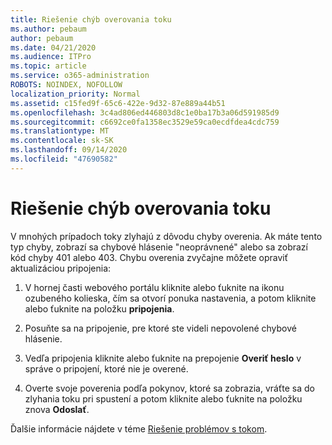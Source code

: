 ```yaml
---
title: Riešenie chýb overovania toku
ms.author: pebaum
author: pebaum
ms.date: 04/21/2020
ms.audience: ITPro
ms.topic: article
ms.service: o365-administration
ROBOTS: NOINDEX, NOFOLLOW
localization_priority: Normal
ms.assetid: c15fed9f-65c6-422e-9d32-87e889a44b51
ms.openlocfilehash: 3c4ad806ed446803d8c1e0ba17b3a06d591985d9
ms.sourcegitcommit: c6692ce0fa1358ec3529e59ca0ecdfdea4cdc759
ms.translationtype: MT
ms.contentlocale: sk-SK
ms.lasthandoff: 09/14/2020
ms.locfileid: "47690582"
---
```

# <a name="troubleshoot-flow-authentication-errors"></a>Riešenie chýb overovania toku

V mnohých prípadoch toky zlyhajú z dôvodu chyby overenia. Ak máte tento typ chyby, zobrazí sa chybové hlásenie "neoprávnené" alebo sa zobrazí kód chyby 401 alebo 403. Chybu overenia zvyčajne môžete opraviť aktualizáciou pripojenia:
  
1. V hornej časti webového portálu kliknite alebo ťuknite na ikonu ozubeného kolieska, čím sa otvorí ponuka nastavenia, a potom kliknite alebo ťuknite na položku **pripojenia**.
    
2. Posuňte sa na pripojenie, pre ktoré ste videli nepovolené chybové hlásenie.
    
3. Vedľa pripojenia kliknite alebo ťuknite na prepojenie **Overiť heslo** v správe o pripojení, ktoré nie je overené. 
    
4. Overte svoje poverenia podľa pokynov, ktoré sa zobrazia, vráťte sa do zlyhania toku pri spustení a potom kliknite alebo ťuknite na položku znova **Odoslať**.
    
Ďalšie informácie nájdete v téme [Riešenie problémov s tokom](https://go.microsoft.com/fwlink/?linkid=872110).
  

